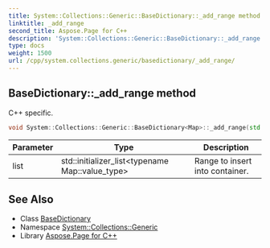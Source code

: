 ```yaml
---
title: System::Collections::Generic::BaseDictionary::_add_range method
linktitle: _add_range
second_title: Aspose.Page for C++
description: 'System::Collections::Generic::BaseDictionary::_add_range method. C++ specific in C++.'
type: docs
weight: 1500
url: /cpp/system.collections.generic/basedictionary/_add_range/
---
```

## BaseDictionary::_add_range method


C++ specific.

```cpp
void System::Collections::Generic::BaseDictionary<Map>::_add_range(std::initializer_list<typename Map::value_type> list)
```


| Parameter | Type | Description |
| --- | --- | --- |
| list | std::initializer_list\<typename Map::value_type\> | Range to insert into container. |

## See Also

* Class [BaseDictionary](../)
* Namespace [System::Collections::Generic](../../)
* Library [Aspose.Page for C++](../../../)
